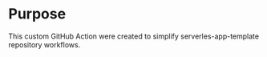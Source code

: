 # Purpose

This custom GitHub Action were created to simplify serverles-app-template repository workflows.
